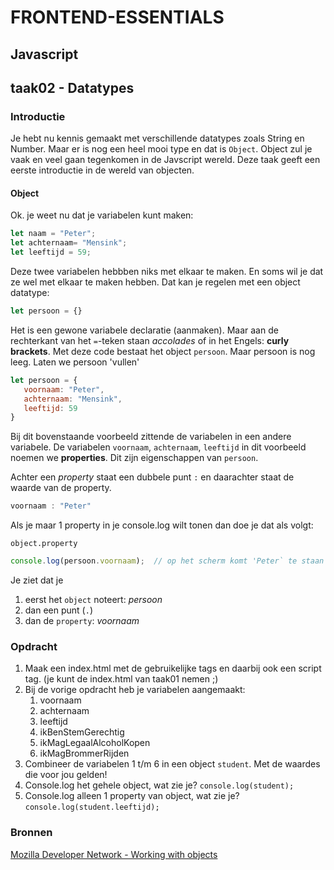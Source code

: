 # FRONTEND-ESSENTIALS

## Javascript

## taak02 - Datatypes

### Introductie

Je hebt nu kennis gemaakt met verschillende datatypes zoals String en Number. Maar er is nog een heel mooi type en dat is `Object`. Object zul je vaak en veel gaan tegenkomen in de Javscript wereld. Deze taak geeft een eerste introductie in de wereld van objecten.

#### Object

Ok. je weet nu dat je variabelen kunt maken:

```js
let naam = "Peter";
let achternaam= "Mensink";
let leeftijd = 59;
```

Deze twee variabelen hebbben niks met elkaar te maken. En soms wil je dat ze wel met elkaar te maken hebben. Dat kan je regelen met een object datatype:

```js
let persoon = {}
```

Het is een gewone variabele declaratie (aanmaken). Maar aan de rechterkant van het `=`-teken staan _accolades_ of in het Engels: __curly brackets__. Met deze code bestaat het object `persoon`. Maar persoon is nog leeg. Laten we persoon 'vullen'

```js
let persoon = {
   voornaam: "Peter",
   achternaam: "Mensink",
   leeftijd: 59
}
```

Bij dit bovenstaande voorbeeld zittende de variabelen in een andere variabele. De variabelen `voornaam`, `achternaam`, `leeftijd` in dit voorbeeld noemen we __properties__. Dit zijn eigenschappen van `persoon`.

Achter een _property_ staat een dubbele punt `:` en daarachter staat de waarde van de property.

```js
voornaam : "Peter"
```

Als je maar 1 property in je console.log wilt tonen dan doe je dat als volgt:

`object.property`

```js
console.log(persoon.voornaam);  // op het scherm komt 'Peter` te staan
```

Je ziet dat je

1. eerst het `object` noteert: _persoon_
2. dan een punt (`.`)
3. dan de `property`: _voornaam_

### Opdracht

1. Maak een index.html met de gebruikelijke tags en daarbij ook een script tag. (je kunt de index.html van taak01 nemen ;)
2. Bij de vorige opdracht heb je variabelen aangemaakt:
   1. voornaam
   2. achternaam
   3. leeftijd
   4. ikBenStemGerechtig
   5. ikMagLegaalAlcoholKopen
   6. ikMagBrommerRijden
3. Combineer de variabelen 1 t/m 6 in een object `student`. Met de waardes die voor jou gelden!
4. Console.log het gehele object, wat zie je? `console.log(student);`
5. Console.log alleen 1 property van object, wat zie je? `console.log(student.leeftijd);`

### Bronnen

[Mozilla Developer Network - Working with objects](https://developer.mozilla.org/en-US/docs/Web/JavaScript/Guide/Working_with_Objects)
